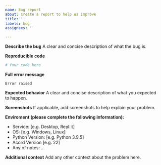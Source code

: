 ```yaml
---
name: Bug report
about: Create a report to help us improve
title: ''
labels: bug
assignees: ''

---
```


**Describe the bug**
A clear and concise description of what the bug is.

**Reproducible code**
```py
# Your code here
```

**Full error message**
```
Error raised
```

**Expected behavior**
A clear and concise description of what you expected to happen.

**Screenshots**
If applicable, add screenshots to help explain your problem.

**Enviroment (please complete the following information):**
 - Service: [e.g. Desktop, Repl.it]
 - OS: [e.g. Windows, Linux]
 - Python Version: [e.g. Python 3.9.5]
 - Acord Version [e.g. 22]
- Any of notes: ...

**Additional context**
Add any other context about the problem here.
